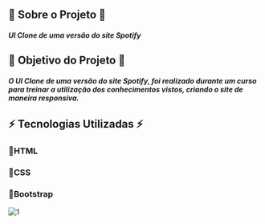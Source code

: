 
## 🚀 Sobre o Projeto 🚀
##### UI Clone de uma versão do site Spotify
## 🚀 Objetivo do Projeto 🚀
##### O UI Clone de uma versão do site Spotify, foi realizado durante um curso para treinar a utilização dos conhecimentos vistos, criando o site de maneira responsiva.

## ⚡️ Tecnologias Utilizadas ⚡️

### 🔹HTML
### 🔹CSS
### 🔹Bootstrap



![1](https://user-images.githubusercontent.com/48994698/111084109-92361480-84ef-11eb-8aac-10f59f1ee0f5.PNG)

